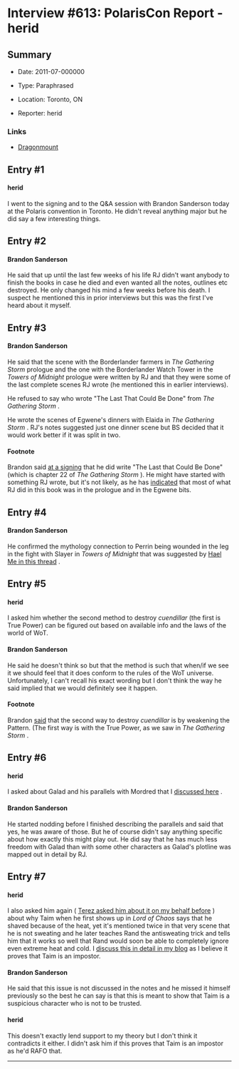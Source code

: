 # Interview #613: PolarisCon Report - herid

## Summary

- Date: 2011-07-000000

- Type: Paraphrased

- Location: Toronto, ON

- Reporter: herid

### Links

- [Dragonmount](http://www.dragonmount.com/forums/topic/61525-signing-and-qa-with-brandon-at-polaris/)


## Entry #1

#### herid

I went to the signing and to the Q&A session with Brandon Sanderson today at the Polaris convention in Toronto. He didn't reveal anything major but he did say a few interesting things.

## Entry #2

#### Brandon Sanderson

He said that up until the last few weeks of his life RJ didn't want anybody to finish the books in case he died and even wanted all the notes, outlines etc destroyed. He only changed his mind a few weeks before his death. I suspect he mentioned this in prior interviews but this was the first I've heard about it myself.

## Entry #3

#### Brandon Sanderson

He said that the scene with the Borderlander farmers in
*The Gathering Storm*
prologue and the one with the Borderlander Watch Tower in the
*Towers of Midnight*
prologue were written by RJ and that they were some of the last complete scenes RJ wrote (he mentioned this in earlier interviews).

He refused to say who wrote "The Last That Could Be Done" from
*The Gathering Storm*
.

He wrote the scenes of Egwene's dinners with Elaida in
*The Gathering Storm*
. RJ's notes suggested just one dinner scene but BS decided that it would work better if it was split in two.

#### Footnote

Brandon said
[at a signing](#5)
that he did write "The Last that Could Be Done" (which is chapter 22 of
*The Gathering Storm*
). He might have started with something RJ wrote, but it's not likely, as he has
[indicated](http://www.theoryland.com/intvmain.php?i=571#2)
that most of what RJ did in this book was in the prologue and in the Egwene bits.

## Entry #4

#### Brandon Sanderson

He confirmed the mythology connection to Perrin being wounded in the leg in the fight with Slayer in
*Towers of Midnight*
that was suggested by
[Hael Me in this thread](http://www.dragonmount.com/forums/topic/59484-perrin-and-rands-wound-foreshadowing-tom-spoilers/#entry1831859)
.

## Entry #5

#### herid

I asked him whether the second method to destroy
*cuendillar*
(the first is True Power) can be figured out based on available info and the laws of the world of WoT.

#### Brandon Sanderson

He said he doesn't think so but that the method is such that when/if we see it we should feel that it does conform to the rules of the WoT universe. Unfortunately, I can't recall his exact wording but I don't think the way he said implied that we would definitely see it happen.

#### Footnote

Brandon
[said](http://www.theoryland.com/intvmain.php?i=468#14)
that the second way to destroy
*cuendillar*
is by weakening the Pattern. (The first way is with the True Power, as we saw in
*The Gathering Storm*
.

## Entry #6

#### herid

I asked about Galad and his parallels with Mordred that I
[discussed here](http://www.dragonmount.com/forums/blog/110/entry-1320-galad-as-mordred/)
.

#### Brandon Sanderson

He started nodding before I finished describing the parallels and said that yes, he was aware of those. But he of course didn't say anything specific about how exactly this might play out. He did say that he has much less freedom with Galad than with some other characters as Galad's plotline was mapped out in detail by RJ.

## Entry #7

#### herid

I also asked him again (
[Terez asked him about it on my behalf before](http://www.theoryland.com/intvmain.php?i=605#32)
) about why Taim when he first shows up in
*Lord of Chaos*
says that he shaved because of the heat, yet it's mentioned twice in that very scene that he is not sweating and he later teaches Rand the antisweating trick and tells him that it works so well that Rand would soon be able to completely ignore even extreme heat and cold. I
[discuss this in detail in my blog](http://www.dragonmount.com/forums/blog/110/entry-1158-taim-is-an-impostor/)
as I believe it proves that Taim is an impostor.

#### Brandon Sanderson

He said that this issue is not discussed in the notes and he missed it himself previously so the best he can say is that this is meant to show that Taim is a suspicious character who is not to be trusted.

#### herid

This doesn't exactly lend support to my theory but I don't think it contradicts it either. I didn't ask him if this proves that Taim is an impostor as he'd RAFO that.


---

